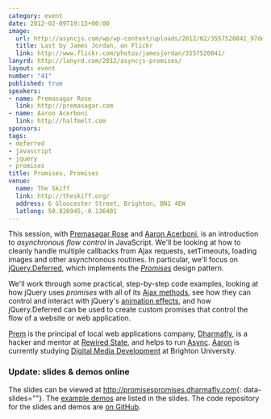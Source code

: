 ```yaml
--- 
category: event
date: 2012-02-09T19:15+00:00
image: 
  url: http://asyncjs.com/wp/wp-content/uploads/2012/02/3557520841_97dd51de9d_o.jpg
  title: Last by James Jordan, on Flickr
  link: http://www.flickr.com/photos/jamesjordan/3557520841/
lanyrd: http://lanyrd.com/2012/asyncjs-promises/
layout: event
number: "41"
published: true
speakers: 
- name: Premasagar Rose
  link: http://premasagar.com
- name: Aaron Acerboni
  link: http://halfmelt.com
sponsors: 
tags: 
- deferred
- javascript
- jquery
- promises
title: Promises, Promises
venue: 
  name: The Skiff
  link: http://theskiff.org/
  address: 6 Gloucester Street, Brighton, BN1 4EW
  latlong: 50.826945,-0.136401
---
```


<p>This session, with <a href="http://premasagar.com">Premasagar Rose</a> and <a href="http://halfmelt.com">Aaron Acerboni</a>, is <span class="summary">an introduction to <em>asynchronous flow control</em> in JavaScript</span>. We'll be looking at how to cleanly handle multiple callbacks from Ajax requests, setTimeouts, loading images and other asynchronous routines. In particular, we'll focus on <a href="http://api.jquery.com/category/deferred-object/">jQuery.Deferred</a>, which implements the <em><a href="http://wiki.commonjs.org/wiki/Promises/A">Promises</a></em> design pattern.</p>

<p>We'll work through some practical, step-by-step code examples, looking at how jQuery uses <em>promises</em> with all of its <a href="http://api.jquery.com/category/ajax/">Ajax methods</a>, see how they can control and interact with jQuery's <a href="http://api.jquery.com/promise/#example-1">animation effects</a>, and how jQuery.Deferred can be used to create custom promises that control the flow of a website or web application.</p>

<p><a href="http://twitter.com/premasagar">Prem</a> is the principal of local web applications company, <a href="http://dharmafly.com">Dharmafly</a>, is a hacker and mentor at <a href="http://rewiredstate.org">Rewired State</a>, and helps to run <a href="http://asyncjs.com">Async</a>. <a href="http://twitter.com/aaronacerboni">Aaron</a> is currently studying <a href="http://www.brighton.ac.uk/courses/study/digital-media-development-bsc-hons">Digital Media Development</a> at Brighton University.</p>

### Update: slides & demos online

The slides can be viewed at <http://promisespromises.dharmafly.com>{:
data-slides=""}. The
[example demos][#demo] are listed in the slides. The code repository for
the slides and demos are [on GitHub][#github].

[#demo]: http://promisespromises.dharmafly.com/#18
[#github]: https://github.com/premasagar/promisespromises
